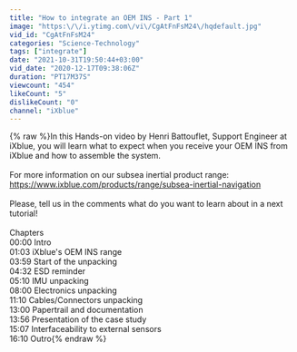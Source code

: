 ```yaml
---
title: "How to integrate an OEM INS - Part 1"
image: "https:\/\/i.ytimg.com\/vi\/CgAtFnFsM24\/hqdefault.jpg"
vid_id: "CgAtFnFsM24"
categories: "Science-Technology"
tags: ["integrate"]
date: "2021-10-31T19:50:44+03:00"
vid_date: "2020-12-17T09:38:06Z"
duration: "PT17M37S"
viewcount: "454"
likeCount: "5"
dislikeCount: "0"
channel: "iXblue"
---
```

{% raw %}In this Hands-on video by Henri Battouflet, Support Engineer at iXblue, you will learn what to expect when you receive your OEM INS from iXblue and how to assemble the system.<br /><br />For more information on our subsea inertial product range: <a rel="nofollow" target="blank" href="https://www.ixblue.com/products/range/subsea-inertial-navigation">https://www.ixblue.com/products/range/subsea-inertial-navigation</a><br /><br />Please, tell us in the comments what do you want to learn about in a next tutorial!<br /><br />Chapters<br />00:00 Intro<br />01:03 iXblue's OEM INS range<br />03:59 Start of the unpacking<br />04:32 ESD reminder<br />05:10 IMU unpacking<br />08:00 Electronics unpacking<br />11:10 Cables/Connectors unpacking<br />13:00 Papertrail and documentation<br />13:56 Presentation of the case study<br />15:07 Interfaceability to external sensors<br />16:10 Outro{% endraw %}
